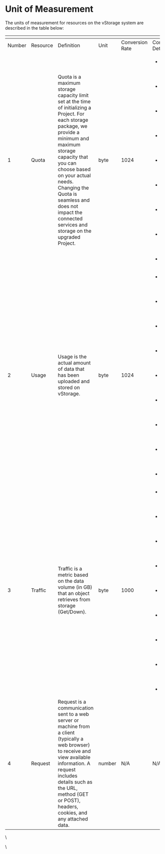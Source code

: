 # Unit of Measurement

The units of measurement for resources on the vStorage system are described in the table below:

<table data-header-hidden data-full-width="true"><thead><tr><th width="109"></th><th width="117"></th><th width="235"></th><th width="82"></th><th width="88"></th><th></th></tr></thead><tbody><tr><td>Number</td><td>Resource</td><td>Definition</td><td>Unit</td><td>Conversion Rate</td><td>Conversion Details</td></tr><tr><td>1</td><td>Quota</td><td>Quota is a maximum storage capacity limit set at the time of initializing a Project. For each storage package, we provide a minimum and maximum storage capacity that you can choose based on your actual needs. Changing the Quota is seamless and does not impact the connected services and storage on the upgraded Project.</td><td>byte</td><td>1024</td><td><ul><li>1 KB (Kilobyte) = 1024 byte</li><li>1 MB (Megabyte) = 1024^2 byte</li><li>1 GB (Gigabyte) = 1024^3 byte</li><li>1 TB (Terabyte) = 1024^4 byte</li><li>1 PB (Petabyte) = 1024^5 byte</li><li>1 EB (Exabyte) = 1024^6 byte </li><li>1 ZB (Zettabyte) = 1024^7 byte </li><li>1 YB (Yottabyte) = 1024^8 byte </li><li>...</li></ul></td></tr><tr><td>2</td><td>Usage</td><td>Usage is the actual amount of data that has been uploaded and stored on vStorage.</td><td>byte</td><td>1024</td><td><ul><li>1 KB (Kilobyte) = 1024 byte</li><li>1 MB (Megabyte) = 1024^2 byte</li><li>1 GB (Gigabyte) = 1024^3 byte</li><li>1 TB (Terabyte) = 1024^4 byte</li><li>1 PB (Petabyte) = 1024^5 byte</li><li>1 EB (Exabyte) = 1024^6 byte </li><li>1 ZB (Zettabyte) = 1024^7 byte </li><li>1 YB (Yottabyte) = 1024^8 byte </li><li>...</li></ul></td></tr><tr><td>3</td><td>Traffic</td><td>Traffic is a metric based on the data volume (in GB) that an object retrieves from storage (Get/Down).</td><td>byte</td><td>1000</td><td><ul><li>1 KB (Kilobyte) = 1000 byte</li><li>1 MB (Megabyte) = 1000^2 byte</li><li>1 GB (Gigabyte) = 1000^3 byte</li><li>1 TB (Terabyte) = 1000^4 byte</li><li>1 PB (Petabyte) = 1000^5 byte</li><li>1 EB (Exabyte) = 1000^6 byte </li><li>1 ZB (Zettabyte) = 1000^7 byte </li><li>1 YB (Yottabyte) = 1000^8 byte </li><li>...</li></ul></td></tr><tr><td>4</td><td>Request</td><td>Request is a communication sent to a web server or machine from a client (typically a web browser) to receive and view available information. A request includes details such as the URL, method (GET or POST), headers, cookies, and any attached data.</td><td>number</td><td>N/A</td><td>N/A</td></tr></tbody></table>

\


\
